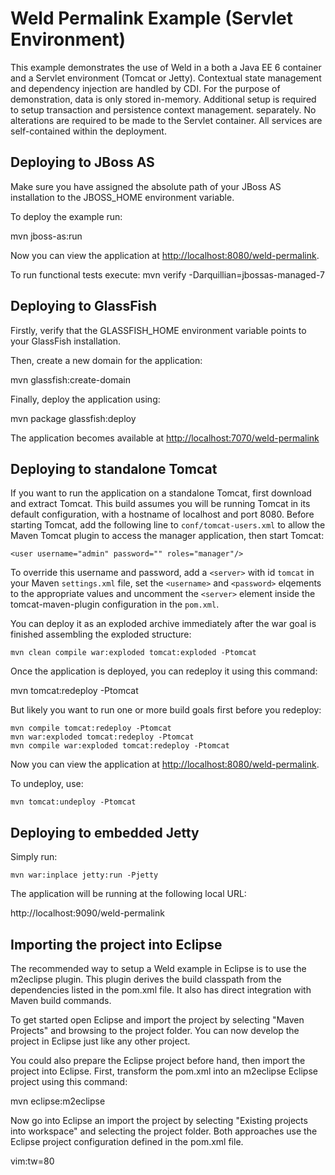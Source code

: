 Weld Permalink Example (Servlet Environment)
============================================

This example demonstrates the use of Weld in a both a Java EE 6 container and a
Servlet environment (Tomcat or Jetty). Contextual state management and
dependency injection are handled by CDI. For the purpose of demonstration,
data is only stored in-memory.  Additional setup is required to setup
transaction and persistence context management.  separately. No alterations are
required to be made to the Servlet container. All services are self-contained
within the deployment.

Deploying to JBoss AS
---------------------

Make sure you have assigned the absolute path of your JBoss AS installation to the
JBOSS_HOME environment variable.

To deploy the example run:

   mvn jboss-as:run

Now you can view the application at <http://localhost:8080/weld-permalink>.

To run functional tests execute:
   mvn verify -Darquillian=jbossas-managed-7

Deploying to GlassFish
----------------------

Firstly, verify that the GLASSFISH_HOME environment variable points to your
GlassFish installation.

Then, create a new domain for the application:

   mvn glassfish:create-domain

Finally, deploy the application using:

   mvn package glassfish:deploy
   
The application becomes available at <http://localhost:7070/weld-permalink>

Deploying to standalone Tomcat
------------------------------

If you want to run the application on a standalone Tomcat, first download and
extract Tomcat. This build assumes you will be running Tomcat in its default
configuration, with a hostname of localhost and port 8080. Before starting
Tomcat, add the following line to `conf/tomcat-users.xml` to allow the Maven
Tomcat plugin to access the manager application, then start Tomcat:

    <user username="admin" password="" roles="manager"/>

To override this username and password, add a `<server>` with id `tomcat` in your
Maven `settings.xml` file, set the `<username>` and `<password>` elqements to the
appropriate values and uncomment the `<server>` element inside the
tomcat-maven-plugin configuration in the `pom.xml`.

You can deploy it as an exploded archive immediately after the war goal is
finished assembling the exploded structure:

    mvn clean compile war:exploded tomcat:exploded -Ptomcat

Once the application is deployed, you can redeploy it using this command:

   mvn tomcat:redeploy -Ptomcat

But likely you want to run one or more build goals first before you redeploy:

    mvn compile tomcat:redeploy -Ptomcat
    mvn war:exploded tomcat:redeploy -Ptomcat
    mvn compile war:exploded tomcat:redeploy -Ptomcat

Now you can view the application at <http://localhost:8080/weld-permalink>.
 
To undeploy, use:

    mvn tomcat:undeploy -Ptomcat

Deploying to embedded Jetty
------------------------------

Simply run:

    mvn war:inplace jetty:run -Pjetty

The application will be running at the following local URL:
 
   http://localhost:9090/weld-permalink

Importing the project into Eclipse
----------------------------------

The recommended way to setup a Weld example in Eclipse is to use the m2eclipse
plugin. This plugin derives the build classpath from the dependencies listed in
the pom.xml file. It also has direct integration with Maven build commands.

To get started open Eclipse and import the project by selecting "Maven
Projects" and browsing to the project folder. You can now develop the project
in Eclipse just like any other project.

You could also prepare the Eclipse project before hand, then import the project
into Eclipse. First, transform the pom.xml into an m2eclipse Eclipse project
using this command:

 mvn eclipse:m2eclipse

Now go into Eclipse an import the project by selecting "Existing projects into
workspace" and selecting the project folder. Both approaches use the Eclipse
project configuration defined in the pom.xml file.

vim:tw=80
